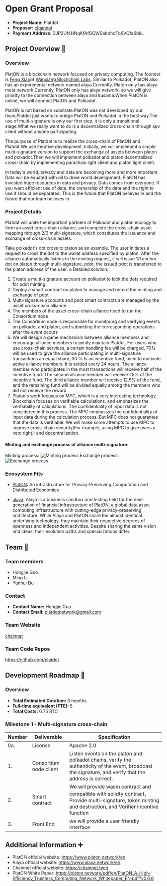 # Open Grant Proposal

* **Project Name:** Platdot
* **Proposer:** [chainnet](https://chainnet.tech)
* **Payment Address:** 3JP2Uf4HNqKfAfGQWSabohdTq6VQfa6bkL 
## Project Overview :page_facing_up: 

### Overview

PlatON is a blockchain network focused on privacy computing. The founder is [Feng Xiao](https://platon.network/en/team)of [Wanxiang Blockchain Labs](https://www.blockchainlabs.org/). Similar to Polkadot, PlatON also has an experimental network named alaya.Currently, Platon only has alaya meta network.Currently, PlatON only has alaya network, so we will give priority to the connection between alaya and kusama.When PlatON is online, we will connect PlatON and Polkadot. 

PlatON is not based on substrate.PlatON was not developed by our team,Platdot just wants to bridge PlatON and Polkadot in the best way.The use of multi-signature is only our first step, it is only a transitional stage.What we really want to do is a decentralized cross-chain through spv client  without anyone participating.

The purpose of Platdot is to realize the cross-chain of PlatON and Platdot.We use iterative development. Initially, we will implement a simple multi-signature version to support the exchange of assets between platon and polkadot.Then we will implement polkadot and platon decentralized cross-chain by implementing parachain light client  and platon light client.

In today's world, privacy and data are becoming more and more important. Data will be equated with oil to drive world development. PlatON has invested huge resources in data and privacy. Data comes from everyone. If you want efficient use of data, the ownership of the data and the right to use it should be separated. This is the future that PlatON believes in and the future that our team believes in.

### Project Details 
Platdot will unite the important partners of Polkadot and platon ecology to form an asset cross-chain alliance, and complete the cross-chain asset mapping through 2/3 multi-signature, which constitutes the issuance and exchange of cross-chain assets.

Take polkadot's dot cross to platon as an example. The user initiates a request to cross the dot to the wallet address specified by platon. After the alliance automatically listens to the minting request, it will issue 1:1 anchor dot on platon through multi-signature. pdot, the issued pdot is transferred to the platon address of the user.
o
Detailed solution:
1. Create a multi-signature account on polkadot to lock the dots required for pdot minting
2. Deploy a smart contract on platon to manage and record the minting and exchange of pdot
3. Multi-signature accounts and pdot smart contracts are managed by the asset cross-chain alliance
4. The members of the asset cross-chain alliance need to run the  Consortium node
5. The Consortium  node is responsible for monitoring and verifying events on polkadot and platon, and submitting the corresponding operations after the event occurs
6. We will design a game mechanism between alliance members and encourage alliance members to jointly maintain Platdot. For users who use cross-chain services, a certain handling fee will be charged, 70% will be used to give the alliance participating in multi-signature transactions an equal share, 30 % Is an incentive fund, used to motivate active alliance members. It is settled every 24 hours. The alliance member who participates in the most transactions will receive half of the incentive fund. The second alliance member will receive 25% of the incentive fund. The third alliance member  will receive 12.5% of the fund, and the remaining fund will be divided equally among the members who did not receive the reward.  
7. Platon's work focuses on MPC, which is a very interesting technology.  Blockchain focuses on verifiable calculations, and emphasizes the verifiability of calculations. The confidentiality of input data is not considered in this process. The MPC emphasizes the confidentiality of input data during the calculation process. But MPC does not guarantee that the data is verifiable. We will make some attempts to use MPC to improve cross-chain security(For example, using MPC to give users a veto right.) and decentralization.
#### Minting and exchange process of alliance multi-signature:

Minting process:
![Minting process](https://miro.medium.com/max/1050/1*jSH-h44Yos04Ef7c0cWu_g.jpeg)
Exchange process:
![Exchange process](https://miro.medium.com/max/1050/1*SojsfHsFRejISRfgd0jDog.jpeg)

### Ecosystem Fits
* [PlatON](https://platon.network/en): An infrastructure for Privacy-Preserving Computation and Distributed Economies

* [alaya](https://www.alaya.network/en): Alaya is a business sandbox and testing field for the next-generation of financial infrastructure of PlatON, a global data asset computing infrastructure with cutting-edge privacy-preserving architecture. While Alaya and PlatON share the almost identical underlying technology, they maintain their respective degrees of openness and independent activities. Despite sharing the same vision and ideas, their evolution paths and specializations differ.


## Team :busts_in_silhouette:
### Team members
* Hongjie Guo
* Ming Li
* Yunhui Du

### Contact
* **Contact Name:** Hongjie Guo
* **Contact Email:** platdotnetwork@gmail.com

### Team Website 
[chainnet](https://chainnet.tech)

### Team Code Repos
https://github.com/platdot

## Development Roadmap :nut_and_bolt: 
### Overview
* **Total Estimated Duration:** 3 months
* **Full-time equivalent (FTE):**  5
* **Total Costs:** 0.75 BTC 

### Milestone 1 - Multi-signature cross-chain
| Number | Deliverable | Specification |
| ------------- | ------------- | ------------- |
| 0a. | License | Apache 2.0 |
|  1. | Consortium  node client | Listen events on the platon and polkadot chains, verify the authenticity of the event, broadcast the signature, and verify that the address is correct.|
|  2. | Smart contract | We will provide wasm contract and compatible with solidty contract，Provide multi-signature, token minting and destruction, and Verifier incentive function |
|  3. | Front End | we will provide a user friendly interface | 



## Additional Information :heavy_plus_sign: 
* PlatON official website: https://www.platon.network/en
* Alaya official website: https://www.alaya.network/en
* Chainnet official website: https://chainnet.tech
* PlatON White Paper: https://platon.network/pdf/en/PlatON_A_High-Efficiency_Trustless_Computing_Network_Whitepaper_EN.pdf?v0.6.6

